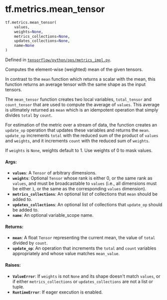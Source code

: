 <div itemscope itemtype="http://developers.google.com/ReferenceObject">
<meta itemprop="name" content="tf.metrics.mean_tensor" />
<meta itemprop="path" content="Stable" />
</div>

# tf.metrics.mean_tensor

``` python
tf.metrics.mean_tensor(
    values,
    weights=None,
    metrics_collections=None,
    updates_collections=None,
    name=None
)
```



Defined in [`tensorflow/python/ops/metrics_impl.py`](https://www.tensorflow.org/code/tensorflow/python/ops/metrics_impl.py).

Computes the element-wise (weighted) mean of the given tensors.

In contrast to the `mean` function which returns a scalar with the
mean,  this function returns an average tensor with the same shape as the
input tensors.

The `mean_tensor` function creates two local variables,
`total_tensor` and `count_tensor` that are used to compute the average of
`values`. This average is ultimately returned as `mean` which is an idempotent
operation that simply divides `total` by `count`.

For estimation of the metric over a stream of data, the function creates an
`update_op` operation that updates these variables and returns the `mean`.
`update_op` increments `total` with the reduced sum of the product of `values`
and `weights`, and it increments `count` with the reduced sum of `weights`.

If `weights` is `None`, weights default to 1. Use weights of 0 to mask values.

#### Args:

* <b>`values`</b>: A `Tensor` of arbitrary dimensions.
* <b>`weights`</b>: Optional `Tensor` whose rank is either 0, or the same rank as
    `values`, and must be broadcastable to `values` (i.e., all dimensions must
    be either `1`, or the same as the corresponding `values` dimension).
* <b>`metrics_collections`</b>: An optional list of collections that `mean`
    should be added to.
* <b>`updates_collections`</b>: An optional list of collections that `update_op`
    should be added to.
* <b>`name`</b>: An optional variable_scope name.


#### Returns:

* <b>`mean`</b>: A float `Tensor` representing the current mean, the value of `total`
    divided by `count`.
* <b>`update_op`</b>: An operation that increments the `total` and `count` variables
    appropriately and whose value matches `mean_value`.


#### Raises:

* <b>`ValueError`</b>: If `weights` is not `None` and its shape doesn't match `values`,
    or if either `metrics_collections` or `updates_collections` are not a list
    or tuple.
* <b>`RuntimeError`</b>: If eager execution is enabled.